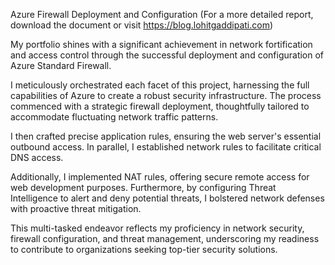 Azure Firewall Deployment and Configuration (For a more detailed report, download the document or visit https://blog.lohitgaddipati.com)

My portfolio shines with a significant achievement in network fortification and access control through the successful deployment and configuration of Azure Standard Firewall.

 I meticulously orchestrated each facet of this project, harnessing the full capabilities of Azure to create a robust security infrastructure. The process commenced with a strategic firewall deployment, thoughtfully tailored to accommodate fluctuating network traffic patterns. 

I then crafted precise application rules, ensuring the web server's essential outbound access. In parallel, I established network rules to facilitate critical DNS access. 

Additionally, I implemented NAT rules, offering secure remote access for web development purposes. Furthermore, by configuring Threat Intelligence to alert and deny potential threats, I bolstered network defenses with proactive threat mitigation. 

This multi-tasked endeavor reflects my proficiency in network security, firewall configuration, and threat management, underscoring my readiness to contribute to organizations seeking top-tier security solutions.
